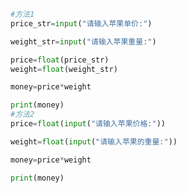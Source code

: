 
<BlogInfo id="5" title="5.超市买苹果" author="白日梦想猿" pv=0 read_times=0 pre_cost_time=0分12秒 category="python基础" tag_list="['python基础']" create_time="2019.08.27 20:33:10" update_time="2019.08.27 20:33:10" />

```python
#方法1
price_str=input("请输入苹果单价:")

weight_str=input("请输入苹果重量:")

price=float(price_str)
weight=float(weight_str)

money=price*weight

print(money)
#方法2
price=float(input("请输入苹果价格:"))

weight=float(input("请输入苹果的重量:"))

money=price*weight

print(money)

```
